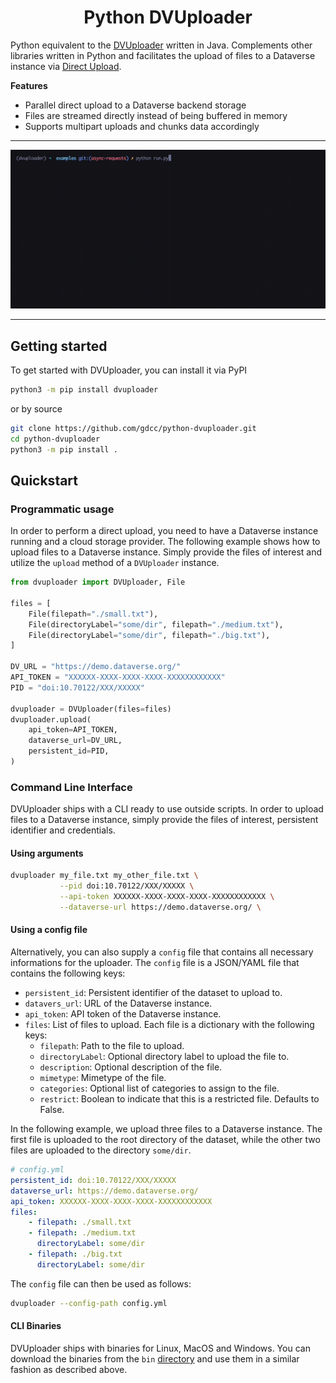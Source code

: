 <p align="center">
    <h1 align="center">Python DVUploader</h1>
</p>

Python equivalent to the [DVUploader](https://github.com/GlobalDataverseCommunityConsortium/dataverse-uploader) written in Java. Complements other libraries written in Python and facilitates the upload of files to a Dataverse instance via [Direct Upload](https://guides.dataverse.org/en/latest/developers/s3-direct-upload-api.html).

**Features**

* Parallel direct upload to a Dataverse backend storage
* Files are streamed directly instead of being buffered in memory
* Supports multipart uploads and chunks data accordingly

-----

<p align="center">
    <img src="./static/demo.gif" width="600"/>
</p>

-----

## Getting started

To get started with DVUploader, you can install it via PyPI

```bash
python3 -m pip install dvuploader
```

or by source

```bash
git clone https://github.com/gdcc/python-dvuploader.git
cd python-dvuploader
python3 -m pip install .
```

## Quickstart

### Programmatic usage

In order to perform a direct upload, you need to have a Dataverse instance running and a cloud storage provider. The following example shows how to upload files to a Dataverse instance. Simply provide the files of interest and utilize the `upload` method of a `DVUploader` instance.

```python
from dvuploader import DVUploader, File

files = [
    File(filepath="./small.txt"),
    File(directoryLabel="some/dir", filepath="./medium.txt"),
    File(directoryLabel="some/dir", filepath="./big.txt"),
]

DV_URL = "https://demo.dataverse.org/"
API_TOKEN = "XXXXXX-XXXX-XXXX-XXXX-XXXXXXXXXXXX"
PID = "doi:10.70122/XXX/XXXXX"

dvuploader = DVUploader(files=files)
dvuploader.upload(
    api_token=API_TOKEN,
    dataverse_url=DV_URL,
    persistent_id=PID,
)
```

### Command Line Interface

DVUploader ships with a CLI ready to use outside scripts. In order to upload files to a Dataverse instance, simply provide the files of interest, persistent identifier and credentials.

#### Using arguments

```bash
dvuploader my_file.txt my_other_file.txt \
           --pid doi:10.70122/XXX/XXXXX \
           --api-token XXXXXX-XXXX-XXXX-XXXX-XXXXXXXXXXXX \
           --dataverse-url https://demo.dataverse.org/ \
```

#### Using a config file

Alternatively, you can also supply a `config` file that contains all necessary informations for the uploader. The `config` file is a JSON/YAML file that contains the following keys:

* `persistent_id`: Persistent identifier of the dataset to upload to.
* `datavers_url`: URL of the Dataverse instance.
* `api_token`: API token of the Dataverse instance.
* `files`: List of files to upload. Each file is a dictionary with the following keys:
  * `filepath`: Path to the file to upload.
  * `directoryLabel`: Optional directory label to upload the file to.
  * `description`: Optional description of the file.
  * `mimetype`: Mimetype of the file.
  * `categories`: Optional list of categories to assign to the file.
  * `restrict`: Boolean to indicate that this is a restricted file. Defaults to False.

In the following example, we upload three files to a Dataverse instance. The first file is uploaded to the root directory of the dataset, while the other two files are uploaded to the directory `some/dir`.

```yaml
# config.yml
persistent_id: doi:10.70122/XXX/XXXXX
dataverse_url: https://demo.dataverse.org/
api_token: XXXXXX-XXXX-XXXX-XXXX-XXXXXXXXXXXX
files:
    - filepath: ./small.txt
    - filepath: ./medium.txt
      directoryLabel: some/dir
    - filepath: ./big.txt
      directoryLabel: some/dir
```

The `config` file can then be used as follows:

```bash
dvuploader --config-path config.yml
```

#### CLI Binaries

DVUploader ships with binaries for Linux, MacOS and Windows. You can download the binaries from the `bin` [directory](./bin) and use them in a similar fashion as described above.
